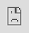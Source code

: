 ```yaml
---
layout: post
author: thomas
title: An iPhone based MySQL Workbench
og_image: "https://raw.githubusercontent.com/polterguy/polterguy.github.io/master/images/blogs/sql-mobile.jpg"
description: The Magic Dashboard contains an SQL component allowing you to transparently manage your MySQL, SQL Server and PostgreSQL databases.
---
```


Dozens of times I've had colleagues calling me while on vacation with some emergency. Once I had to spell out
C# code over my cell phone from Portugal to one of my Norwegian colleagues writing it down and debugging it 5,000
kilometres away. This annoyed us in Aista to such an extent we realised we simply had to create tools possible to
use on any device you might happen have, including a 100% perfectly functioning web based SQL _"Workbench"_, allowing
you to transparently write SQL towards your database with whatever device you happen to own, including your iPhone,
Android, or Tablet. Below is a screenshot of me using the SQL component in Magic from my iPhone.

![Using MySQL Workbench from my phone](https://raw.githubusercontent.com/polterguy/polterguy.github.io/master/images/blogs/sql-mobile.jpg)


Although I obviously don't recommend writing and executing SQL from your iPhone, having the possibility might sometimes
be a life saver, allowing you to easily administrate your databases while on vaction for instance. In fact, every single
component in Magic works 100% perfectly from your phone, including the IDE. You can see a video demonstrating the
latter below.

<div class="video">
<iframe width="560" height="315" style="position:absolute; top:0; left:0; width:100%; height:100%;" src="https://www.youtube.com/embed/nP_4m8c_fT8" frameborder="0" allow="accelerometer; autoplay; encrypted-media; gyroscope; picture-in-picture" allowfullscreen></iframe>
</div>

The Magic SQL component doesn't have every single feature that your MySQL workbench has, such as the ability to
create backups, or advanced features - But you can write and execute any SQL you wish into it, and immediately
see the result of your execution. We think that's pretty cool!

* [Get started with Magic](/tutorials/getting-started/)
